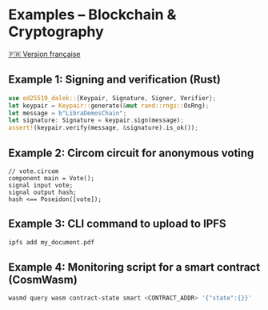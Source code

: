# Examples – Blockchain & Cryptography

[🇫🇷 Version française](./EXEMPLES.md)

## Example 1: Signing and verification (Rust)
```rust
use ed25519_dalek::{Keypair, Signature, Signer, Verifier};
let keypair = Keypair::generate(&mut rand::rngs::OsRng);
let message = b"LibraDemosChain";
let signature: Signature = keypair.sign(message);
assert!(keypair.verify(message, &signature).is_ok());
```

## Example 2: Circom circuit for anonymous voting
```circom
// vote.circom
component main = Vote();
signal input vote;
signal output hash;
hash <== Poseidon([vote]);
```

## Example 3: CLI command to upload to IPFS
```sh
ipfs add my_document.pdf
```

## Example 4: Monitoring script for a smart contract (CosmWasm)
```sh
wasmd query wasm contract-state smart <CONTRACT_ADDR> '{"state":{}}'
```
